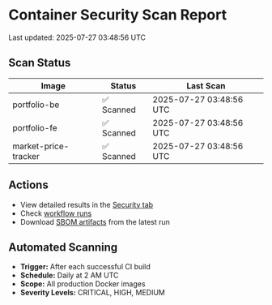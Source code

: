 # Container Security Scan Report

Last updated: 2025-07-27 03:48:56 UTC

## Scan Status

| Image | Status | Last Scan |
|-------|--------|-----------|
| portfolio-be | ✅ Scanned | 2025-07-27 03:48:56 UTC |
| portfolio-fe | ✅ Scanned | 2025-07-27 03:48:56 UTC |
| market-price-tracker | ✅ Scanned | 2025-07-27 03:48:56 UTC |

## Actions

- View detailed results in the [Security tab](https://github.com/ktenman/portfolio/security/code-scanning)
- Check [workflow runs](https://github.com/ktenman/portfolio/actions/workflows/trivy-scan.yml)
- Download [SBOM artifacts](https://github.com/ktenman/portfolio/actions/workflows/trivy-scan.yml) from the latest run

## Automated Scanning

- **Trigger:** After each successful CI build
- **Schedule:** Daily at 2 AM UTC
- **Scope:** All production Docker images
- **Severity Levels:** CRITICAL, HIGH, MEDIUM

